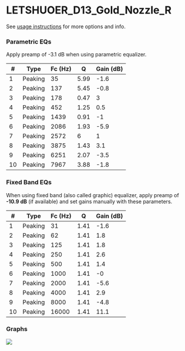 # LETSHUOER_D13_Gold_Nozzle_R
See [usage instructions](https://github.com/jaakkopasanen/AutoEq#usage) for more options and info.

### Parametric EQs
Apply preamp of -3.1 dB when using parametric equalizer.

|   # | Type    |   Fc (Hz) |    Q |   Gain (dB) |
|-----|---------|-----------|------|-------------|
|   1 | Peaking |        35 | 5.99 |        -1.6 |
|   2 | Peaking |       137 | 5.45 |        -0.8 |
|   3 | Peaking |       178 | 0.47 |         3   |
|   4 | Peaking |       452 | 1.25 |         0.5 |
|   5 | Peaking |      1439 | 0.91 |        -1   |
|   6 | Peaking |      2086 | 1.93 |        -5.9 |
|   7 | Peaking |      2572 | 6    |         1   |
|   8 | Peaking |      3875 | 1.43 |         3.1 |
|   9 | Peaking |      6251 | 2.07 |        -3.5 |
|  10 | Peaking |      7967 | 3.88 |        -1.8 |

### Fixed Band EQs
When using fixed band (also called graphic) equalizer, apply preamp of **-10.9 dB** (if available) and set gains manually with these parameters.

|   # | Type    |   Fc (Hz) |    Q |   Gain (dB) |
|-----|---------|-----------|------|-------------|
|   1 | Peaking |        31 | 1.41 |        -1.6 |
|   2 | Peaking |        62 | 1.41 |         1.8 |
|   3 | Peaking |       125 | 1.41 |         1.8 |
|   4 | Peaking |       250 | 1.41 |         2.6 |
|   5 | Peaking |       500 | 1.41 |         1.4 |
|   6 | Peaking |      1000 | 1.41 |        -0   |
|   7 | Peaking |      2000 | 1.41 |        -5.6 |
|   8 | Peaking |      4000 | 1.41 |         2.9 |
|   9 | Peaking |      8000 | 1.41 |        -4.8 |
|  10 | Peaking |     16000 | 1.41 |        11.1 |

### Graphs
![](./LETSHUOER_D13_Gold_Nozzle_R.png)
